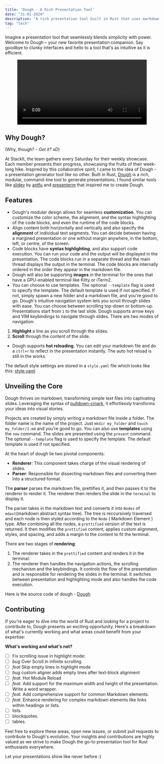 ```yaml
---
title: 'Dough - A Rich Presentation Tool'
date: "31-01-2024"
description: "A rich presentation tool built in Rust that uses markdown for content generation."
tag: "tech"
---
```

Imagine a presentation tool that seamlessly blends simplicity with power. Welcome to Dough – your new favorite presentation companion. Say goodbye to clunky interfaces and hello to a tool that's as intuitive as it is efficient.

<figure style="justify-content: center; align-items: center; display: flex;flex-direction: column;">
<video controls style='height: 100%; width: 100%; object-fit: contain;'>
<source src='https://anubhavp.dev/assets/img/dough/simple-presentation.mp4' 
type='video/mp4'>
  Your browser does not support the video tag.
</video>
</figure>

## Why Dough?

(Why, though? - *Get it? xD*)

At StackIt, the team gathers every Saturday for their weekly showcase. Each member presents their progress, showcasing the fruits of their week-long hike. Inspired by this collaborative spirit, I came to the idea of Dough - a presentation generator tool like no other. Built in Rust, [Dough](https://github.com/fuzzymfx/dough) is a rich, modular, command-line tool to generate presentations. I found similar tools like [slidev](sli.dev) by [antfu](https://antfu.me/) and [presenterm](https://github.com/mfontanini/presenterm) that inspired me to create Dough.

## Features

- Dough's modular design allows for seamless **customization**. You can customize the color scheme, the alignment, and the syntax highlighting of the code blocks, and even the runtime of the code blocks.
- Align content both horizontally and vertically and also specify the **alignment** of individual text segments. You can decide between having a margined presentation or one without margin anywhere, in the bottom, left, or centre, of the screen.
- Code blocks have **syntax highlighting**, and also support code execution. You can run your code and the output will be displayed in the presentation. The code blocks run in a separate thread and the main thread displays the output in the terminal. The code blocks are internally ordered in the order they appear in the markdown file.
- Dough will also be supporting **images** in the terminal for the ones that have a GPU-enabled terminal like Kitty or iTerm2.
- You can choose to use templates. The optional `--template` flag is used to specify the template. The default template is used if not specified. If not, simply spawn a new folder and a markdown file, and you're good to go. Dough's intuitive navigation system lets you scroll through slides with ease. You can choose between scrolling top-down or bottom-up. Presentations start from `1` to the last slide. Dough supports arrow keys and VIM keybindings to navigate through slides. There are two modes of navigation:

1. **Highlight** a line as you scroll through the slides.
2. **Scroll** through the content of the slide.

- Dough supports **hot reloading**. You can edit your markdown file and do a `ctrl+r` to reflect in the presentation instantly. The auto hot reload is still in the works.

The default style settings are stored in a `style.yaml` file which looks like this: [style.yaml](https://github.com/fuzzymfx/dough/blob/main/templates/default/style.yml)

## Unveiling the Core

Dough thrives on markdown, transforming simple text files into captivating slides. Leveraging the syntax of [pulldown-cmark](https://talk.commonmark.org/t/pulldown-cmark-commonmark-in-rust/1205), it effortlessly transforms your ideas into visual stories.

Projects are created by simply writing a markdown file inside a folder. The folder name is the name of the project. Just `mkdir my_folder` 
and `touch my_folder/1.md` and you're good to go. You can also use **templates** using the `new` command. The slides are presented using the `present` command. The optional `--template` flag is used to specify the template. The default template is used if not specified.

At the heart of dough lie two pivotal components:

- **Renderer**: This component takes charge of the visual rendering of slides.
- **Parser**: Responsible for dissecting markdown files and converting them into a structured format.

The **parser** parses the markdown file, prettifies it, and then passes it to the renderer to render it. The renderer then renders the slide in the `terminal` to display it.

The parser takes in the markdown text and converts it into `Nodes` of `mdast`(markdown abstract syntax tree). The tree is reccursively traversed and each node is then styled according to the `Node` ( Markdown Element ) type. After combining all the nodes, a `prettified` version of the text is returned. It then modifies the `prettified` content, applies custom alignment, styles, and spacing, and adds a margin to the content to fit the terminal.

There are two stages of **rendering**:

1. The renderer takes in the `prettified` content and renders it in the terminal.
2. The renderer then handles the navigation actions, the scrolling mechanism and the keybindings. It controls the flow of the presentation and is responsible for rendering the slides in the terminal. It switches between presentation and highlighting mode and also handles the code execution.

Here is the source code of dough - [Dough](https://github.com/fuzzymfx/dough.git)

## Contributing

If you're eager to dive into the world of Rust and looking for a project to contribute to, Dough presents an exciting opportunity. Here's a breakdown of what's currently working and what areas could benefit from your expertise:

**What's working and what's not?**

- [ ]  Fix scrolling issue in highlight mode:
  - [ ]  *bug* Over Scroll in infinite scrolling
  - [ ]  *feat* Skip empty lines in highlight mode
- [ ]  *bug* custom aligner adds empty lines after text-block alignment
- [ ]  *feat.* Hot Module Reload
- [ ]  *feat.* Add support for the maximum width and height of the presentation. Write a word wrapper.
- [ ]  *feat.* Add comprehensive support for common Markdown elements.
- [ ]  *feat.* Enhance rendering for complex markdown elements like links within headings or lists.
  - [ ]  lists.
  - [ ]  blockquotes.
  - [ ]  tables.

Feel free to explore these areas, open new issues, or submit pull requests to contribute to Dough's evolution. Your insights and contributions are highly valued as we strive to make Dough the go-to presentation tool for Rust enthusiasts everywhere.

Let your presentations shine like never before :)
